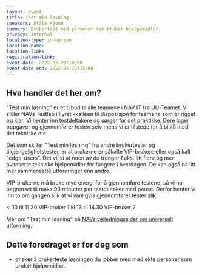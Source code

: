 ```yaml
---
layout: event
title: Test min løsning
speakers: Ståle Kjone
summary: Brukertest med personer som bruker hjelpemidler.
privacy: internal 
location-type: in-person
location-name:
location-link:
registration-link:
event-date: 2022-05-20T10:00
event-date-end: 2022-05-20T15:00
---
```

## Hva handler det her om?
"Test min løsning" er et tilbud til alle teamene i NAV IT fra UU-Teamet. Vi stiller NAVs Testlab i Fyrstikkallèen til disposisjon for teamene som er rigget og klar. Vi henter inn testdeltakere og sørger for det praktiske. Dere lager oppgaver og gjennomfører testen selv mens vi er tilstede for å bistå med det tekniske etc.

Det som skiller "Test min løsning" fra andre brukertester og tilgjengelighetstester, er at brukerne er såkalte VIP-brukere eller også kalt "edge-users". Det vil si at noen av de trenger f.eks. litt flere og mer avanserte tekniske hjelpemidler for fungere i hverdagen. De kan også ha litt mer sammensatte utfordringer enn andre.

VIP-brukerne må bruke mye energi for å gjennomføre testene, så vi har begrenset til maks 90 minutter per testdeltaker med pause. Derfor henter vi inn to om gangen slik at vi vanligvis gjennomfører tester slik:

kl 10 til 11.30 VIP-bruker 1
kl 13 til 14.30 VIP-bruker 2

Mer om "Test min løsning" på [NAVs veiledningssider om universell utforming](https://navikt.github.io/uu/hvordan-faa-det-til/UU-testing/brukertesting/test-min-l%C3%B8sning/).

## Dette foredraget er for deg som
- ønsker å brukerteste løsningen du jobber med med ekte personer som bruker hjelpemidler.
